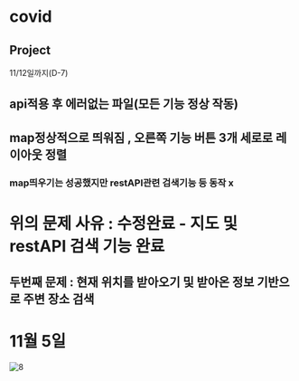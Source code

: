 # covid
## Project
11/12일까지(D-7)
## api적용 후 에러없는 파일(모든 기능 정상 작동)
## map정상적으로 띄워짐 , 오른쪽 기능 버튼 3개 세로로 레이아웃 정렬
### map띄우기는 성공했지만 restAPI관련 검색기능 등 동작 x 
# 위의 문제 사유 : 수정완료 - 지도 및 restAPI 검색 기능 완료
## 두번째 문제 : 현재 위치를 받아오기 및 받아온 정보 기반으로 주변 장소 검색
# 11월 5일
![8](https://user-images.githubusercontent.com/50972003/200109604-d7602c65-e0ce-41ed-b723-eb190f30d7cf.jpg)
